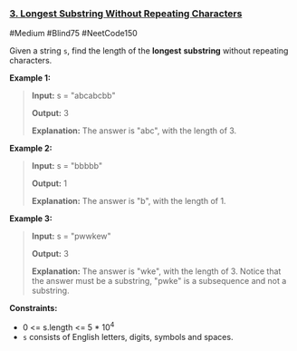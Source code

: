 ### [3. Longest Substring Without Repeating Characters](https://leetcode.com/problems/longest-substring-without-repeating-characters/)

#Medium #Blind75 #NeetCode150

Given a string `s`, find the length of the **longest** **substring** without repeating characters.

**Example 1:**

> **Input:** s = "abcabcbb"
>
> **Output:** 3
>
> **Explanation:** The answer is "abc", with the length of 3.

**Example 2:**

> **Input:** s = "bbbbb"
>
> **Output:** 1
>
> **Explanation:** The answer is "b", with the length of 1.

**Example 3:**

> **Input:** s = "pwwkew"
>
> **Output:** 3
>
> **Explanation:** The answer is "wke", with the length of 3. Notice that the answer must be a substring, "pwke" is a subsequence and not a substring.

**Constraints:**

- 0 <= s.length <= 5 \* 10<sup>4</sup>
- `s` consists of English letters, digits, symbols and spaces.
